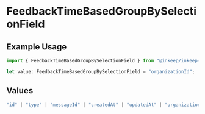# FeedbackTimeBasedGroupBySelectionField

## Example Usage

```typescript
import { FeedbackTimeBasedGroupBySelectionField } from "@inkeep/inkeep-analytics/models/components";

let value: FeedbackTimeBasedGroupBySelectionField = "organizationId";
```

## Values

```typescript
"id" | "type" | "messageId" | "createdAt" | "updatedAt" | "organizationId" | "reasons" | "sources" | "details" | "properties" | "userProperties" | "conversationId" | "projectId" | "integrationId"
```